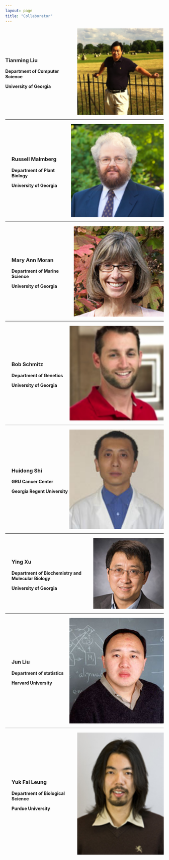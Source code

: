```yaml
---
layout: page
title: "Collaborator"
---
```



<div class="team-member" style="display: flex; align-items: center; justify-content: space-between;">
    <div class="description" style="margin-right: 20px;">
        <h3>Tianming Liu</h3>
        <p><b>Department of Computer Science</b></p>
        <p><b>University of Georgia</b></p>
    </div>
    <img src="/assets/Collaborators/TM_L.png" alt="TM_L" style="width: 300px;">
</div>

***

<div class="team-member" style="display: flex; align-items: center; justify-content: space-between;">
    <div class="description" style="margin-left: 20px;">
        <h3>Russell Malmberg</h3>
        <p><b>Department of Plant Biology</b></p>
        <p><b>University of Georgia</b></p>
    </div>
    <img src="/assets/Collaborators/russell_malmberg.png" alt="TM_L" style="width: 300px;">
</div>

***

<div class="team-member" style="display: flex; align-items: center; justify-content: space-between;">
    <div class="description" style="margin-left: 20px;">
        <h3>Mary Ann Moran</h3>
        <p><b>Department of Marine Science</b></p>
        <p><b>University of Georgia</b></p>
    </div>
    <img src="/assets/Collaborators/maryann.jpg" alt="maryann" style="width: 300px;">
</div>

***

<div class="team-member" style="display: flex; align-items: center; justify-content: space-between;">
    <div class="description" style="margin-left: 20px;">
        <h3>Bob Schmitz</h3>
        <p><b>Department of Genetics</b></p>
        <p><b>University of Georgia</b></p>
    </div>
    <img src="/assets/Collaborators/Bob.png" alt="Bob" style="width: 300px;">
</div>

***

<div class="team-member" style="display: flex; align-items: center; justify-content: space-between;">
    <div class="description" style="margin-left: 20px;">
        <h3>Huidong Shi</h3>
        <p><b>GRU Cancer Center</b></p>
        <p><b>Georgia Regent University</b></p>
    </div>
    <img src="/assets/Collaborators/shiHuidong.jpg" alt="shiHuidong" style="width: 300px;">
</div>

***

<div class="team-member" style="display: flex; align-items: center; justify-content: space-between;">
    <div class="description" style="margin-left: 20px;">
        <h3>Ying Xu</h3>
        <p><b>Department of Biochemistry and Molecular Biology</b></p>
        <p><b>University of Georgia</b></p>
    </div>
    <img src="/assets/Collaborators/Xu_Ying.png" alt="XuYing" style="width: 300px;">
</div>

***

<div class="team-member" style="display: flex; align-items: center; justify-content: space-between;">
    <div class="description" style="margin-left: 20px;">
        <h3>Jun Liu</h3>
        <p><b>Department of statistics</b></p>
        <p><b>Harvard University</b></p>
    </div>
    <img src="/assets/Collaborators/junliu.jpeg" alt="junliu" style="width: 300px;">
</div>

***

<div class="team-member" style="display: flex; align-items: center; justify-content: space-between;">
    <div class="description" style="margin-left: 20px;">
        <h3>Yuk Fai Leung</h3>
        <p><b>Department of Biological Science</b></p>
        <p><b>Purdue University</b></p>
    </div>
    <img src="/assets/Collaborators/yuk.jpeg" alt="yuk" style="width: 300px;">
</div>
